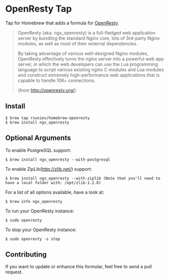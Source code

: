 # OpenResty Tap

Tap for Homebrew that adds a formula for [OpenResty](http://openresty.org/).

> OpenResty (aka. ngx_openresty) is a full-fledged web application server by
> bundling the standard Nginx core, lots of 3rd-party Nginx modules, as well
> as most of their external dependencies.
>
> By taking advantage of various well-designed Nginx modules, OpenResty
> effectively turns the nginx server into a powerful web app server, in which
> the web developers can use the Lua programming language to script various
> existing nginx C modules and Lua modules and construct extremely high-performance
> web applications that is capable to handle 10K+ connections.
>
> (from <http://openresty.org/>)

## Install

    $ brew tap rsuniev/homebrew-openresty
    $ brew install ngx_openresty

## Optional Arguments

To enable PostgreSQL support:

    $ brew install ngx_openresty --with-postgresql

To enable ZipLib(http://zlib.net/) support:

    $ brew install ngx_openresty --with-ziplib (Note that you'll need to have a local folder with: /opt/zlib-1.2.8)

For a list of all options available, have a look at:

    $ brew info ngx_openresty

To run your OpenResty instance:

    $ sudo openresty

To stop your OpenResty instance:

    $ sudo openresty -s stop

## Contributing

If you want to update or enhance this formular, feel free to send a pull request.

